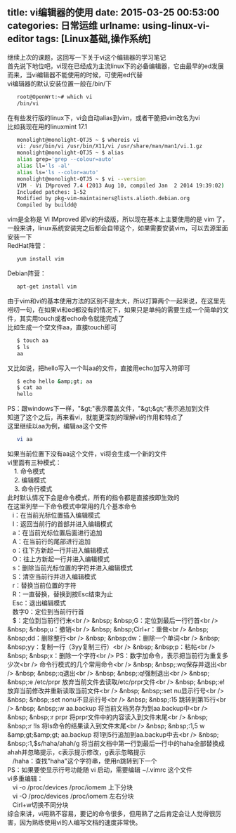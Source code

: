 title: vi编辑器的使用
date: 2015-03-25 00:53:00
categories: 日常运维
urlname: using-linux-vi-editor
tags: [Linux基础,操作系统]
---
继续上次的课题，这回写一下关于vi这个编辑器的学习笔记<br />
首先说下地位吧，vi现在已经成为主流linux下的必备编辑器，它由最早的ed发展而来，当vi编辑器不能使用的时候，可使用ed代替<br />
vi编辑器的默认安装位置一般在/bin/下<br />
```bash
   root@OpenWrt:~# which vi
   /bin/vi
```
在有些发行版的linux下，vi会自动alias到vim，或者干脆把vim改名为vi<br />
比如我现在用的linuxmint 17.1<br />
```bash
   monolight@monolight-QTJ5 ~ $ whereis vi
   vi: /usr/bin/vi /usr/bin/X11/vi /usr/share/man/man1/vi.1.gz
   monolight@monolight-QTJ5 ~ $ alias
   alias grep='grep --colour=auto'
   alias ll='ls -al'
   alias ls='ls --color=auto'
   monolight@monolight-QTJ5 ~ $ vi --version
   VIM - Vi IMproved 7.4 (2013 Aug 10, compiled Jan  2 2014 19:39:02)
   Included patches: 1-52
   Modified by pkg-vim-maintainers@lists.alioth.debian.org
   Compiled by buildd@
```
<!--more-->
vim是全称是 Vi IMproved 即vi的升级版，所以现在基本上主要使用的是 vim 了，一般来讲，linux系统安装完之后都会自带这个，如果需要安装vim，可以去源里面安装一下<br />
RedHat阵营：<br />
```bash
   yum install vim 
```
Debian阵营：<br />
```bash
   apt-get install vim

```
由于vim和vi的基本使用方法的区别不是太大，所以打算两个一起来说，在这里先唠叨一句，在如果vi和ed都没有的情况下，如果只是单纯的需要生成一个简单的文件，其实用touch或者echo命令就能完成了<br />
比如生成一个空文件aa，直接touch即可<br />
```bash
   $ touch aa
   $ ls
   aa
```
又比如说，把hello写入一个叫aa的文件，直接用echo加写入符即可<br />
```bash
   $ echo hello &amp;gt; aa
   $ cat aa
   hello
```
PS：跟windows下一样，"&amp;gt;"表示覆盖文件，"&amp;gt;&amp;gt;"表示追加到文件<br />
知道了这个之后，再来看vi，就能更深刻的理解vi的作用和特点了<br />
这里继续以aa为例，编辑aa这个文件<br />
```bash
   vi aa
```
如果当前位置下没有aa这个文件，vi将会生成一个新的文件<br />
vi里面有三种模式：<br />
&nbsp; &nbsp; 1. 命令模式<br />
&nbsp; &nbsp; 2. 编辑模式<br />
&nbsp; &nbsp; 3. 命令行模式<br />
此时默认情况下会是命令模式，所有的指令都是直接按即生效的<br />
在这里列举一下命令模式中常用的几个基本命令<br />
&nbsp; &nbsp;i：在当前光标位置插入编辑模式<br />
&nbsp; &nbsp;I：返回当前行的首部并进入编辑模式<br />
&nbsp; &nbsp;a：在当前光标位置后面进行追加<br />
&nbsp; &nbsp;A：在当前行的尾部进行追加<br />
&nbsp; &nbsp;o：往下方新起一行并进入编辑模式<br />
&nbsp; &nbsp;O：往上方新起一行并进入编辑模式<br />
&nbsp; &nbsp;s：删除当前光标位置的字符并进入编辑模式<br />
&nbsp; &nbsp;S：清空当前行并进入编辑模式<br />
&nbsp; &nbsp;r：替换当前位置的字符<br />
&nbsp; &nbsp;R：一直替换，替换到按Esc结束为止<br />
&nbsp; &nbsp;Esc：退出编辑模式<br />
&nbsp; &nbsp;数字0：定位到当前行行首<br />
&nbsp; &nbsp;$：定位到当前行行末<br />
&nbsp; &nbsp;G：定位到最后一行行首<br />
&nbsp; &nbsp;u：撤销<br />
&nbsp; &nbsp;Cirl+r：重做<br />
&nbsp; &nbsp;dd：删除整行<br />
&nbsp; &nbsp;dw：删除一个单词<br />
&nbsp; &nbsp;yy：复制一行（3yy复制三行）<br />
&nbsp; &nbsp;p：粘帖<br />
&nbsp; &nbsp;x：删除一个字符<br />
PS：数字加命令，表示把当前行为重复多少次<br />
命令行模式的几个常用命令<br />
&nbsp; &nbsp;:wq保存并退出<br />
&nbsp; &nbsp;:q退出<br />
&nbsp; &nbsp;:q!强制退出<br />
&nbsp; &nbsp;:e /etc/prpr 放弃当前文件去读取/etc/prpr文件<br />
&nbsp; &nbsp;:e! 放弃当前修改并重新读取当前文件<br />
&nbsp; &nbsp;:set nu显示行号<br />
&nbsp; &nbsp;:set nonu不显示行号<br />
&nbsp; &nbsp;:15 跳转到第15行<br />
&nbsp; &nbsp;:w aa.backup 将当前文档另存为到aa.backup中<br />
&nbsp; &nbsp;:r prpr 将prpr文件中的内容读入到文件末尾<br />
&nbsp; &nbsp;:r !ls 将ls命令的结果读入到文件末尾<br />
&nbsp; &nbsp;:1,5 w &amp;gt;&amp;gt; aa.backup 将1到5行追加到aa.backup中去<br />
&nbsp; &nbsp;:1,$s/haha/ahah/g 将当前文档中第一行到最后一行中的haha全部替换成ahah并忽略提示，c表示提示修改，g表示忽略提示<br />
&nbsp; &nbsp;/haha：查找"haha"这个字符串，使用n跳转到下一个<br />
PS：如果要使显示行号功能随 vi 启动，需要编辑 ~/.vimrc 这个文件<br />
vi多重编辑：<br />
&nbsp; &nbsp;vi -o /proc/devices /proc/iomem 上下分块<br />
&nbsp; &nbsp;vi -O /proc/devices /proc/iomem 左右分块<br />
&nbsp; &nbsp;Cirl+w切换不同分块<br />
综合来讲，vi用熟不容易，要记的命令很多，但用熟了之后肯定会让人觉得很厉害，因为熟练使用vi的人编写文档的速度非常快。<br />